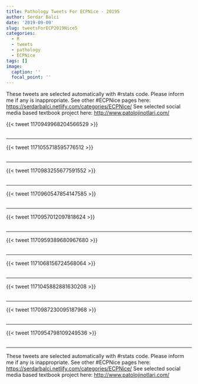 ```yaml
---
title: Pathology Tweets For ECPNice - 20195
author: Serdar Balci
date: '2019-09-09'
slug: tweetsForECP2019Nice5
categories:
  - R
  - tweets
  - pathology
  - ECPNice
tags: []
image:
  caption: ''
  focal_point: ''
---
```



These tweets are selected automatically with #rstats code. Please inform me if any is inappropriate.
See other #ECPNice pages here: https://serdarbalci.netlify.com/categories/ECPNice/ 
See selected social media based textbook project here: http://www.patolojinotlari.com/

{{< tweet 1170949968204566529 >}}
<br>
<br>
<hr>
{{< tweet 1171055718595776512 >}}
<br>
<br>
<hr>
{{< tweet 1170983255677591552 >}}
<br>
<br>
<hr>
{{< tweet 1170960547854147585 >}}
<br>
<br>
<hr>
{{< tweet 1170957012097818624 >}}
<br>
<br>
<hr>
{{< tweet 1170959389680967680 >}}
<br>
<br>
<hr>
{{< tweet 1171068156724568064 >}}
<br>
<br>
<hr>
{{< tweet 1171045882881630208 >}}
<br>
<br>
<hr>
{{< tweet 1170987230095187968 >}}
<br>
<br>
<hr>
{{< tweet 1170954798109249536 >}}
<br>
<br>
<hr>


These tweets are selected automatically with #rstats code. Please inform me if any is inappropriate.
See other #ECPNice pages here: https://serdarbalci.netlify.com/categories/ECPNice/ 
See selected social media based textbook project here: http://www.patolojinotlari.com/
